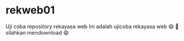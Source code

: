 # rekweb01
Uji coba repository rekayasa web
Ini adalah ujicoba rekayasa web
😄 🚢
silahkan mendownload 
😄
